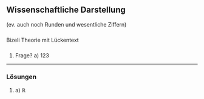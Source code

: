## Wissenschaftliche Darstellung

(ev. auch noch Runden und wesentliche Ziffern)

Bizeli Theorie mit Lückentext

1. Frage?
  a) $123$

---
### Lösungen

1. a) $\mathbb{R}$

<style type="text/css">
p {padding-bottom: 10px;}
.katex-display {
  display:inline-block;
}
@media print {
    hr {page-break-after: always;}
    div.markdown-preview { padding: 0 !important; left:0 !important; transform:translateX(0) !important;
    }
    div.markdown-preview > h2:first-child {
      margin-top:0;
    }
}
</style>
